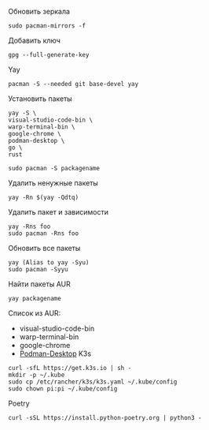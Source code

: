 Обновить зеркала
```
sudo pacman-mirrors -f 
```
Добавить ключ
```
gpg --full-generate-key
```
Yay
```
pacman -S --needed git base-devel yay
```
Установить пакеты
```
yay -S \
visual-studio-code-bin \
warp-terminal-bin \
google-chrome \
podman-desktop \
go \
rust
```
```
sudo pacman -S packagename
```
Удалить ненужные пакеты
```
yay -Rn $(yay -Qdtq)
```
Удалить пакет и зависимости
```
yay -Rns foo
sudo pacman -Rns foo
```
Обновить все пакеты
```
yay (Alias to yay -Syu)
sudo pacman -Syyu
```
Найти пакеты AUR
```
yay packagename
```
Список из AUR:
- visual-studio-code-bin
- warp-terminal-bin
- google-chrome
- [Podman-Desktop](https://podman-desktop.io/docs/installation/linux-install)
K3s
```
curl -sfL https://get.k3s.io | sh -
mkdir -p ~/.kube
sudo cp /etc/rancher/k3s/k3s.yaml ~/.kube/config
sudo chown pi:pi ~/.kube/config
```
Poetry
```
curl -sSL https://install.python-poetry.org | python3 -
```
